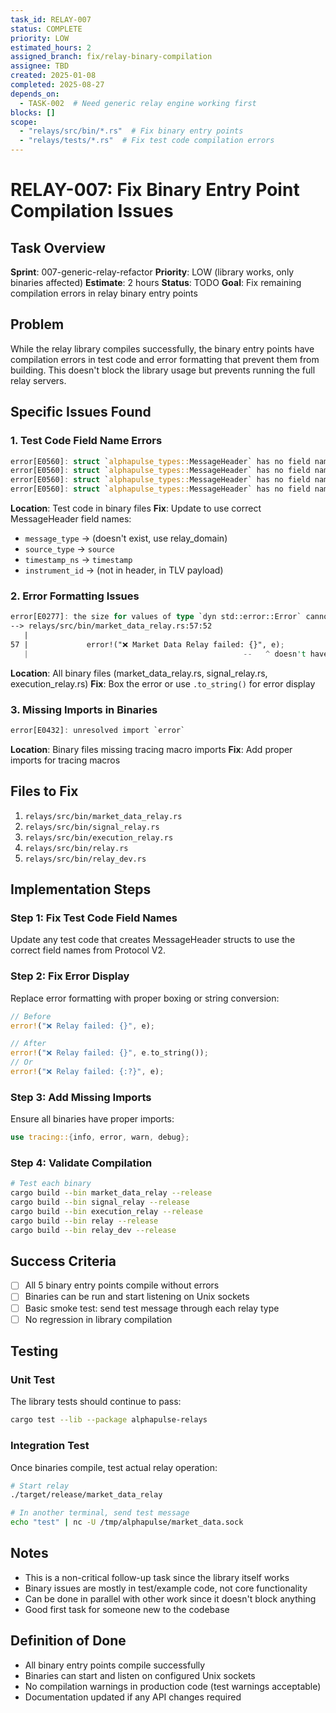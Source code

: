 ```yaml
---
task_id: RELAY-007
status: COMPLETE
priority: LOW
estimated_hours: 2
assigned_branch: fix/relay-binary-compilation
assignee: TBD
created: 2025-01-08
completed: 2025-08-27
depends_on:
  - TASK-002  # Need generic relay engine working first
blocks: []
scope:
  - "relays/src/bin/*.rs"  # Fix binary entry points
  - "relays/tests/*.rs"  # Fix test code compilation errors
---
```


# RELAY-007: Fix Binary Entry Point Compilation Issues

## Task Overview
**Sprint**: 007-generic-relay-refactor
**Priority**: LOW (library works, only binaries affected)
**Estimate**: 2 hours
**Status**: TODO
**Goal**: Fix remaining compilation errors in relay binary entry points

## Problem
While the relay library compiles successfully, the binary entry points have compilation errors in test code and error formatting that prevent them from building. This doesn't block the library usage but prevents running the full relay servers.

## Specific Issues Found

### 1. Test Code Field Name Errors
```rust
error[E0560]: struct `alphapulse_types::MessageHeader` has no field named `message_type`
error[E0560]: struct `alphapulse_types::MessageHeader` has no field named `source_type`
error[E0560]: struct `alphapulse_types::MessageHeader` has no field named `timestamp_ns`
error[E0560]: struct `alphapulse_types::MessageHeader` has no field named `instrument_id`
```

**Location**: Test code in binary files
**Fix**: Update to use correct MessageHeader field names:
- `message_type` → (doesn't exist, use relay_domain)
- `source_type` → `source`
- `timestamp_ns` → `timestamp`
- `instrument_id` → (not in header, in TLV payload)

### 2. Error Formatting Issues
```rust
error[E0277]: the size for values of type `dyn std::error::Error` cannot be known at compilation time
--> relays/src/bin/market_data_relay.rs:57:52
   |
57 |             error!("❌ Market Data Relay failed: {}", e);
   |                                                --   ^ doesn't have a size known at compile-time
```

**Location**: All binary files (market_data_relay.rs, signal_relay.rs, execution_relay.rs)
**Fix**: Box the error or use `.to_string()` for error display

### 3. Missing Imports in Binaries
```rust
error[E0432]: unresolved import `error`
```

**Location**: Binary files missing tracing macro imports
**Fix**: Add proper imports for tracing macros

## Files to Fix

1. `relays/src/bin/market_data_relay.rs`
2. `relays/src/bin/signal_relay.rs`
3. `relays/src/bin/execution_relay.rs`
4. `relays/src/bin/relay.rs`
5. `relays/src/bin/relay_dev.rs`

## Implementation Steps

### Step 1: Fix Test Code Field Names
Update any test code that creates MessageHeader structs to use the correct field names from Protocol V2.

### Step 2: Fix Error Display
Replace error formatting with proper boxing or string conversion:
```rust
// Before
error!("❌ Relay failed: {}", e);

// After
error!("❌ Relay failed: {}", e.to_string());
// Or
error!("❌ Relay failed: {:?}", e);
```

### Step 3: Add Missing Imports
Ensure all binaries have proper imports:
```rust
use tracing::{info, error, warn, debug};
```

### Step 4: Validate Compilation
```bash
# Test each binary
cargo build --bin market_data_relay --release
cargo build --bin signal_relay --release
cargo build --bin execution_relay --release
cargo build --bin relay --release
cargo build --bin relay_dev --release
```

## Success Criteria
- [ ] All 5 binary entry points compile without errors
- [ ] Binaries can be run and start listening on Unix sockets
- [ ] Basic smoke test: send test message through each relay type
- [ ] No regression in library compilation

## Testing

### Unit Test
The library tests should continue to pass:
```bash
cargo test --lib --package alphapulse-relays
```

### Integration Test
Once binaries compile, test actual relay operation:
```bash
# Start relay
./target/release/market_data_relay

# In another terminal, send test message
echo "test" | nc -U /tmp/alphapulse/market_data.sock
```

## Notes
- This is a non-critical follow-up task since the library itself works
- Binary issues are mostly in test/example code, not core functionality
- Can be done in parallel with other work since it doesn't block anything
- Good first task for someone new to the codebase

## Definition of Done
- All binary entry points compile successfully
- Binaries can start and listen on configured Unix sockets
- No compilation warnings in production code (test warnings acceptable)
- Documentation updated if any API changes required